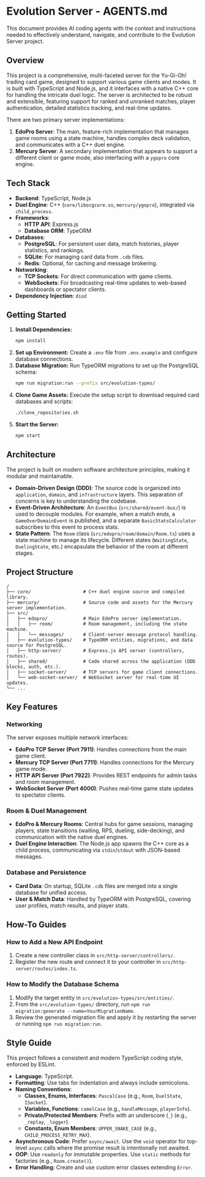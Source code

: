 # Evolution Server - AGENTS.md

This document provides AI coding agents with the context and instructions needed to effectively understand, navigate, and contribute to the Evolution Server project.

## Overview

This project is a comprehensive, multi-faceted server for the Yu-Gi-Oh! trading card game, designed to support various game clients and modes. It is built with TypeScript and Node.js, and it interfaces with a native C++ core for handling the intricate duel logic. The server is architected to be robust and extensible, featuring support for ranked and unranked matches, player authentication, detailed statistics tracking, and real-time updates.

There are two primary server implementations:
1.  **EdoPro Server**: The main, feature-rich implementation that manages game rooms using a state machine, handles complex deck validation, and communicates with a C++ duel engine.
2.  **Mercury Server**: A secondary implementation that appears to support a different client or game mode, also interfacing with a `ygopro` core engine.

## Tech Stack

- **Backend**: TypeScript, Node.js
- **Duel Engine**: C++ (`core/libocgcore.so`, `mercury/ygopro`), integrated via `child_process`.
- **Frameworks**:
    - **HTTP API**: Express.js
    - **Database ORM**: TypeORM
- **Databases**:
    - **PostgreSQL**: For persistent user data, match histories, player statistics, and rankings.
    - **SQLite**: For managing card data from `.cdb` files.
    - **Redis**: Optional, for caching and message brokering.
- **Networking**:
    - **TCP Sockets**: For direct communication with game clients.
    - **WebSockets**: For broadcasting real-time updates to web-based dashboards or spectator clients.
- **Dependency Injection**: `diod`

## Getting Started

1.  **Install Dependencies:**
    ```bash
    npm install
    ```
2.  **Set up Environment:** Create a `.env` file from `.env.example` and configure database connections.
3.  **Database Migration:** Run TypeORM migrations to set up the PostgreSQL schema:
    ```bash
    npm run migration:run --prefix src/evolution-types/
    ```
4.  **Clone Game Assets:** Execute the setup script to download required card databases and scripts:
    ```bash
    ./clone_repositories.sh
    ```
5.  **Start the Server:**
    ```bash
    npm start
    ```

## Architecture

The project is built on modern software architecture principles, making it modular and maintainable.

- **Domain-Driven Design (DDD)**: The source code is organized into `application`, `domain`, and `infrastructure` layers. This separation of concerns is key to understanding the codebase.
- **Event-Driven Architecture**: An `EventBus` (`src/shared/event-bus/`) is used to decouple modules. For example, when a match ends, a `GameOverDomainEvent` is published, and a separate `BasicStatsCalculator` subscribes to this event to process stats.
- **State Pattern**: The `Room` class (`src/edopro/room/domain/Room.ts`) uses a state machine to manage its lifecycle. Different states (`WaitingState`, `DuelingState`, etc.) encapsulate the behavior of the room at different stages.

## Project Structure

```
/
├── core/                   # C++ duel engine source and compiled library.
├── mercury/                # Source code and assets for the Mercury server implementation.
├── src/
│   ├── edopro/             # Main EdoPro server implementation.
│   │   ├── room/           # Room management, including the state machine.
│   │   └── messages/       # Client-server message protocol handling.
│   ├── evolution-types/    # TypeORM entities, migrations, and data source for PostgreSQL.
│   ├── http-server/        # Express.js API server (controllers, routes).
│   ├── shared/             # Code shared across the application (DDD blocks, auth, etc.).
│   ├── socket-server/      # TCP servers for game client connections.
│   └── web-socket-server/  # WebSocket server for real-time UI updates.
└── ...
```

## Key Features

### Networking

The server exposes multiple network interfaces:
- **EdoPro TCP Server (Port 7911)**: Handles connections from the main game client.
- **Mercury TCP Server (Port 7711)**: Handles connections for the Mercury game mode.
- **HTTP API Server (Port 7922)**: Provides REST endpoints for admin tasks and room management.
- **WebSocket Server (Port 4000)**: Pushes real-time game state updates to spectator clients.

### Room & Duel Management

- **EdoPro & Mercury Rooms**: Central hubs for game sessions, managing players, state transitions (waiting, RPS, dueling, side-decking), and communication with the native duel engines.
- **Duel Engine Interaction**: The Node.js app spawns the C++ core as a child process, communicating via `stdin`/`stdout` with JSON-based messages.

### Database and Persistence

- **Card Data**: On startup, SQLite `.cdb` files are merged into a single database for unified access.
- **User & Match Data**: Handled by TypeORM with PostgreSQL, covering user profiles, match results, and player stats.

## How-To Guides

### How to Add a New API Endpoint

1.  Create a new controller class in `src/http-server/controllers/`.
2.  Register the new route and connect it to your controller in `src/http-server/routes/index.ts`.

### How to Modify the Database Schema

1.  Modify the target entity in `src/evolution-types/src/entities/`.
2.  From the `src/evolution-types/` directory, run `npm run migration:generate --name=YourMigrationName`.
3.  Review the generated migration file and apply it by restarting the server or running `npm run migration:run`.

## Style Guide

This project follows a consistent and modern TypeScript coding style, enforced by ESLint.

- **Language**: TypeScript.
- **Formatting**: Use tabs for indentation and always include semicolons.
- **Naming Conventions**:
    - **Classes, Enums, Interfaces**: `PascalCase` (e.g., `Room`, `DuelState`, `ISocket`).
    - **Variables, Functions**: `camelCase` (e.g., `handleMessage`, `playerInfo`).
    - **Private/Protected Members**: Prefix with an underscore (`_`) (e.g., `_replay`, `_logger`).
    - **Constants, Enum Members**: `UPPER_SNAKE_CASE` (e.g., `CHILD_PROCESS_RETRY_MAX`).
- **Asynchronous Code**: Prefer `async/await`. Use the `void` operator for top-level `async` calls where the promise result is intentionally not awaited.
- **OOP**: Use `readonly` for immutable properties. Use `static` methods for factories (e.g., `Room.create()`).
- **Error Handling**: Create and use custom error classes extending `Error`.

